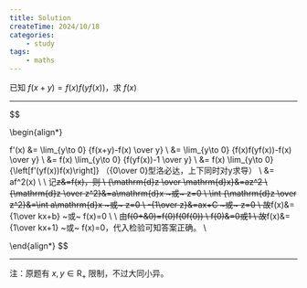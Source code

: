 ```yaml
---
title: Solution
createTime: 2024/10/18
categories:
    - study
tags:
    - maths
---
```


已知 $f(x+y)=f(x)f(yf(x))$，求 $f(x)$

---

$$

\begin{align*}

f'(x) &= \lim_{y\to 0} {f(x+y)-f(x) \over y}
\\
&= \lim_{y\to 0} {f(x)f(yf(x))-f(x) \over y}
\\
&= f(x) \lim_{y\to 0} {f(yf(x))-1 \over y}
\\
&= f(x) \lim_{y\to 0} {\left[f'(yf(x))f(x)\right]} （{0\over 0}型洛必达，上下同时对y求导）
\\
&= af^2(x)
\\
\\
记~~z&=f(x)，则
\\
{\mathrm{d}z \over \mathrm{d}x}&=az^2
\\
{\mathrm{d}z \over z^2}&=a\mathrm{d}x ~或~ z=0
\\
\int {\mathrm{d}z \over z^2}&=\int a\mathrm{d}x ~或~ z=0
\\
-{1\over z}&=ax+C ~或~ z=0
\\
故~~f(x)&={1\over kx+b} ~或~ f(x)=0
\\
\\
由~~f(0+&0)=f(0)f(0f(0))
\\
f(0)&=0或1
\\
故~~f(x)&={1\over kx+1} ~或~ f(x)=0，代入检验可知答案正确。
\\

\end{align*}
$$

---

注：原题有 $x, y \in \mathrm{R_+}$ 限制，不过大同小异。
